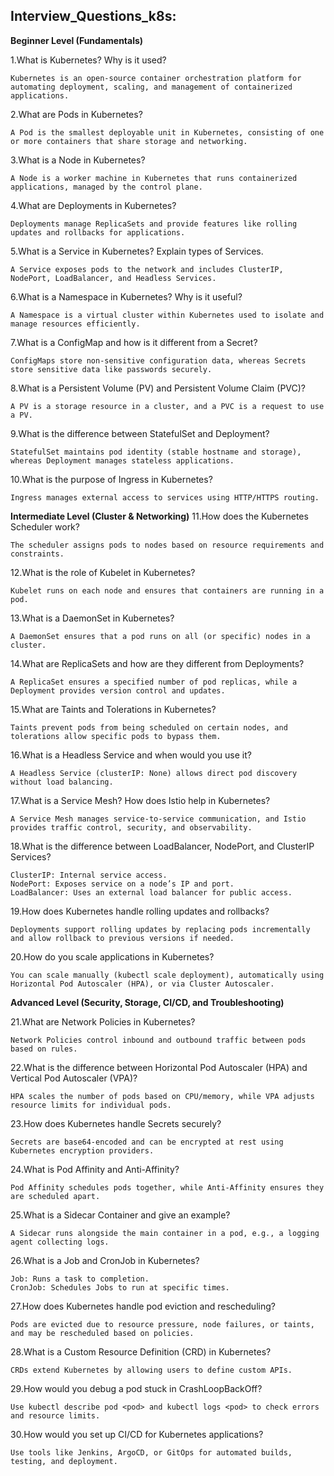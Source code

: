 ## Interview_Questions_k8s:

**Beginner Level (Fundamentals)**

1.What is Kubernetes? Why is it used?
```
Kubernetes is an open-source container orchestration platform for automating deployment, scaling, and management of containerized applications.
```

2.What are Pods in Kubernetes?
```
A Pod is the smallest deployable unit in Kubernetes, consisting of one or more containers that share storage and networking.
```

3.What is a Node in Kubernetes?
```
A Node is a worker machine in Kubernetes that runs containerized applications, managed by the control plane.
```

4.What are Deployments in Kubernetes?
```
Deployments manage ReplicaSets and provide features like rolling updates and rollbacks for applications.
```

5.What is a Service in Kubernetes? Explain types of Services.
```
A Service exposes pods to the network and includes ClusterIP, NodePort, LoadBalancer, and Headless Services.
```

6.What is a Namespace in Kubernetes? Why is it useful?
```
A Namespace is a virtual cluster within Kubernetes used to isolate and manage resources efficiently.
```
7.What is a ConfigMap and how is it different from a Secret?
```
ConfigMaps store non-sensitive configuration data, whereas Secrets store sensitive data like passwords securely.
```

8.What is a Persistent Volume (PV) and Persistent Volume Claim (PVC)?
```
A PV is a storage resource in a cluster, and a PVC is a request to use a PV.
```

9.What is the difference between StatefulSet and Deployment?
```
StatefulSet maintains pod identity (stable hostname and storage), whereas Deployment manages stateless applications.
```
10.What is the purpose of Ingress in Kubernetes?
```
Ingress manages external access to services using HTTP/HTTPS routing.
```

**Intermediate Level (Cluster & Networking)**
11.How does the Kubernetes Scheduler work?
```
The scheduler assigns pods to nodes based on resource requirements and constraints.
```

12.What is the role of Kubelet in Kubernetes?
```
Kubelet runs on each node and ensures that containers are running in a pod.
```

13.What is a DaemonSet in Kubernetes?
```
A DaemonSet ensures that a pod runs on all (or specific) nodes in a cluster.
```

14.What are ReplicaSets and how are they different from Deployments?
```
A ReplicaSet ensures a specified number of pod replicas, while a Deployment provides version control and updates.
```

15.What are Taints and Tolerations in Kubernetes?
```
Taints prevent pods from being scheduled on certain nodes, and tolerations allow specific pods to bypass them.
```

16.What is a Headless Service and when would you use it?
```
A Headless Service (clusterIP: None) allows direct pod discovery without load balancing.
```

17.What is a Service Mesh? How does Istio help in Kubernetes?
```
A Service Mesh manages service-to-service communication, and Istio provides traffic control, security, and observability.
```

18.What is the difference between LoadBalancer, NodePort, and ClusterIP Services?
```
ClusterIP: Internal service access.
NodePort: Exposes service on a node’s IP and port.
LoadBalancer: Uses an external load balancer for public access.
```
19.How does Kubernetes handle rolling updates and rollbacks?
```
Deployments support rolling updates by replacing pods incrementally and allow rollback to previous versions if needed.
```
20.How do you scale applications in Kubernetes?
```
You can scale manually (kubectl scale deployment), automatically using Horizontal Pod Autoscaler (HPA), or via Cluster Autoscaler.
```
**Advanced Level (Security, Storage, CI/CD, and Troubleshooting)**

21.What are Network Policies in Kubernetes?
```
Network Policies control inbound and outbound traffic between pods based on rules.
```

22.What is the difference between Horizontal Pod Autoscaler (HPA) and Vertical Pod Autoscaler (VPA)?
```
HPA scales the number of pods based on CPU/memory, while VPA adjusts resource limits for individual pods.
```

23.How does Kubernetes handle Secrets securely?
```
Secrets are base64-encoded and can be encrypted at rest using Kubernetes encryption providers.
```

24.What is Pod Affinity and Anti-Affinity?
```
Pod Affinity schedules pods together, while Anti-Affinity ensures they are scheduled apart.
```

25.What is a Sidecar Container and give an example?
```
A Sidecar runs alongside the main container in a pod, e.g., a logging agent collecting logs.
```
26.What is a Job and CronJob in Kubernetes?
```
Job: Runs a task to completion.
CronJob: Schedules Jobs to run at specific times.
```
27.How does Kubernetes handle pod eviction and rescheduling?
```
Pods are evicted due to resource pressure, node failures, or taints, and may be rescheduled based on policies.
```
28.What is a Custom Resource Definition (CRD) in Kubernetes?
```
CRDs extend Kubernetes by allowing users to define custom APIs.
```
29.How would you debug a pod stuck in CrashLoopBackOff?
```
Use kubectl describe pod <pod> and kubectl logs <pod> to check errors and resource limits.
```
30.How would you set up CI/CD for Kubernetes applications?
```
Use tools like Jenkins, ArgoCD, or GitOps for automated builds, testing, and deployment.
```
